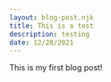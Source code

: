 ```yaml
---
layout: blog-post.njk
title: This is a test
description: testing
date: 12/28/2021
---
```

This is my first blog post!